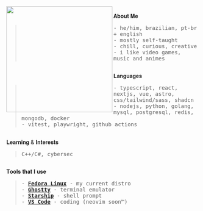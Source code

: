 <div float="left">
 <img src="https://i.pinimg.com/564x/89/46/9e/89469e2933bea0c3017353e16abbb861.jpg" width="278" align="left">
  <div float="left">
    <br>
    𝐀𝐛𝐨𝐮𝐭 𝐌𝐞
       <blockquote>
            <samp>
                - he/him, brazilian, pt-br + english<br>
                - mostly self-taught<br>
                - chill, curious, creative<br>
                - i like video games, music and animes
            </samp>
        </blockquote> 
    <h2></h2>
    𝐋𝐚𝐧𝐠𝐮𝐚𝐠𝐞𝐬
        <blockquote>
            <samp>
                - typescript, react, nextjs, vue, astro, css/tailwind/sass, shadcn<br>
                - nodejs, python, golang, mysql, postgresql, redis, mongodb, docker<br>
                - vitest, playwright, github actions
            </samp>
        </blockquote>
    <h2></h2>
    𝐋𝐞𝐚𝐫𝐧𝐢𝐧𝐠 & 𝐈𝐧𝐭𝐞𝐫𝐞𝐬𝐭𝐬
        <blockquote>
            <samp>
                C++/C#, cybersec
            </samp>
        </blockquote>
    <h2></h2>
    𝐓𝐨𝐨𝐥𝐬 𝐭𝐡𝐚𝐭 𝐈 𝐮𝐬𝐞
        <blockquote>
            <samp>
              - <a href="https://fedoraproject.org/"><b>Fedora Linux</b></a> - my current distro<br>
              - <a href="https://ghostty.org/"><b>Ghostty</b></a> - terminal emulator<br>
              - <a href="https://starship.rs/"><b>Starship</b></a> - shell prompt<br>
              - <a href="https://code.visualstudio.com/"><b>VS Code</b></a> - coding (neovim soon™)<br>
            </samp>
        </blockquote>
      <h2></h2>
    </div>
</div>
